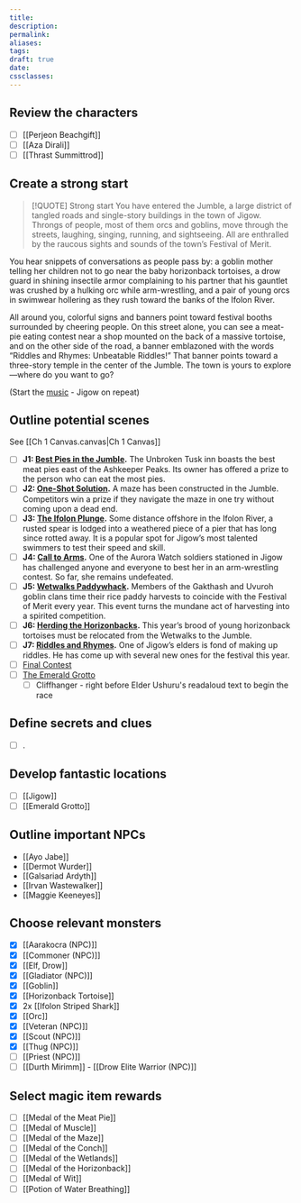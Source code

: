 ```yaml
---
title: 
description: 
permalink: 
aliases: 
tags: 
draft: true
date: 
cssclasses:
---
```

##  Review the characters

- [ ] [[Perjeon Beachgift]] 
- [ ] [[Aza Dirali]] 
- [ ] [[Thrast Summittrod]] 

##  Create a strong start

> [!QUOTE] Strong start
> You have entered the Jumble, a large district of tangled roads and single-story buildings in the town of Jigow. Throngs of people, most of them orcs and goblins, move through the streets, laughing, singing, running, and sightseeing. All are enthralled by the raucous sights and sounds of the town’s Festival of Merit.
>
You hear snippets of conversations as people pass by: a goblin mother telling her children not to go near the baby horizonback tortoises, a drow guard in shining insectile armor complaining to his partner that his gauntlet was crushed by a hulking orc while arm-wrestling, and a pair of young orcs in swimwear hollering as they rush toward the banks of the Ifolon River.
>
All around you, colorful signs and banners point toward festival booths surrounded by cheering people. On this street alone, you can see a meat-pie eating contest near a shop mounted on the back of a massive tortoise, and on the other side of the road, a banner emblazoned with the words “Riddles and Rhymes: Unbeatable Riddles!” That banner points toward a three-story temple in the center of the Jumble. The town is yours to explore—where do you want to go?
 
(Start the [music](https://open.spotify.com/track/0gb2snwbCPeeS0w8gBgIqy) - Jigow on repeat)

##  Outline potential scenes

See [[Ch 1 Canvas.canvas|Ch 1 Canvas]] 

- [ ] **J1: [Best Pies in the Jumble](https://www.dndbeyond.com/sources/dnd/cotn/a-fateful-competition#J1BestPiesintheJumble).** The Unbroken Tusk inn boasts the best meat pies east of the Ashkeeper Peaks. Its owner has offered a prize to the person who can eat the most pies.
- [ ] **J2: [One-Shot Solution](https://www.dndbeyond.com/sources/dnd/cotn/a-fateful-competition#J2OneShotSolution).** A maze has been constructed in the Jumble. Competitors win a prize if they navigate the maze in one try without coming upon a dead end.
- [ ] **J3: [The Ifolon Plunge](https://www.dndbeyond.com/sources/dnd/cotn/a-fateful-competition#J3TheIfolonPlunge).** Some distance offshore in the Ifolon River, a rusted spear is lodged into a weathered piece of a pier that has long since rotted away. It is a popular spot for Jigow’s most talented swimmers to test their speed and skill.
- [ ] **J4: [Call to Arms](https://www.dndbeyond.com/sources/dnd/cotn/a-fateful-competition#J4CalltoArms).** One of the Aurora Watch soldiers stationed in Jigow has challenged anyone and everyone to best her in an arm-wrestling contest. So far, she remains undefeated.
- [ ] **J5: [Wetwalks Paddywhack](https://www.dndbeyond.com/sources/dnd/cotn/a-fateful-competition#J5WetwalksPaddywhack).** Members of the Gakthash and Uvuroh goblin clans time their rice paddy harvests to coincide with the Festival of Merit every year. This event turns the mundane act of harvesting into a spirited competition.
- [ ] **J6: [Herding the Horizonbacks](https://www.dndbeyond.com/sources/dnd/cotn/a-fateful-competition#J6HerdingtheHorizonbacks).** This year’s brood of young horizonback tortoises must be relocated from the Wetwalks to the Jumble.
- [ ] **J7: [Riddles and Rhymes](https://www.dndbeyond.com/sources/dnd/cotn/a-fateful-competition#J7RiddlesandRhymes).** One of Jigow’s elders is fond of making up riddles. He has come up with several new ones for the festival this year.
- [ ] [Final Contest](https://www.dndbeyond.com/sources/dnd/cotn/a-fateful-competition#FinalContest) 
- [ ] [The Emerald Grotto](https://www.dndbeyond.com/sources/dnd/cotn/a-fateful-competition#TheEmeraldGrotto) 
	- [ ] Cliffhanger - right before Elder Ushuru's readaloud text to begin the race

##  Define secrets and clues

- [ ] .

##  Develop fantastic locations

- [ ] [[Jigow]] 
- [ ] [[Emerald Grotto]] 

##  Outline important NPCs

- [[Ayo Jabe]] 
- [[Dermot Wurder]] 
- [[Galsariad Ardyth]] 
- [[Irvan Wastewalker]] 
- [[Maggie Keeneyes]] 

##  Choose relevant monsters

- [x] [[Aarakocra (NPC)]] 
- [x] [[Commoner (NPC)]] 
- [x] [[Elf, Drow]] 
- [x] [[Gladiator (NPC)]]
- [x] [[Goblin]] 
- [x] [[Horizonback Tortoise]] 
- [x] 2x [[Ifolon Striped Shark]] 
- [x] [[Orc]] 
- [x] [[Veteran (NPC)]] 
- [x] [[Scout (NPC)]] 
- [x] [[Thug (NPC)]] 
- [ ] [[Priest (NPC)]] 
- [ ] [[Durth Mirimm]] - [[Drow Elite Warrior (NPC)]]  

##  Select magic item rewards

- [ ] [[Medal of the Meat Pie]] 
- [ ] [[Medal of Muscle]] 
- [ ] [[Medal of the Maze]] 
- [ ] [[Medal of the Conch]] 
- [ ] [[Medal of the Wetlands]] 
- [ ] [[Medal of the Horizonback]] 
- [ ] [[Medal of Wit]] 
- [ ] [[Potion of Water Breathing]] 
